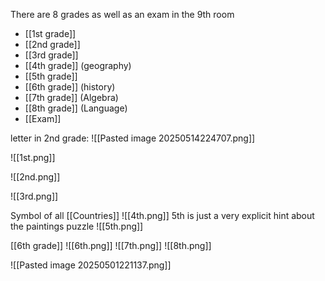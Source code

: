 There are 8 grades as well as an exam in the 9th room
- [[1st grade]]
- [[2nd grade]]
- [[3rd grade]]
- [[4th grade]] (geography)
- [[5th grade]]
- [[6th grade]] (history)
- [[7th grade]] (Algebra)
- [[8th grade]] (Language)
- [[Exam]]

letter in 2nd grade:
![[Pasted image 20250514224707.png]]


![[1st.png]]

![[2nd.png]]

![[3rd.png]]

Symbol of all [[Countries]]
![[4th.png]]
5th is just a very explicit hint about the paintings puzzle
![[5th.png]]

[[6th grade]]
![[6th.png]]
![[7th.png]]
![[8th.png]]



![[Pasted image 20250501221137.png]]